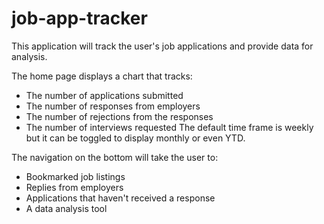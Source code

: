 # job-app-tracker

This application will track the user's job applications and provide data for analysis.

The home page displays a chart that tracks:
  - The number of applications submitted
  - The number of responses from employers
  - The number of rejections from the responses
  - The number of interviews requested
The default time frame is weekly but it can be toggled to display monthly or even YTD.

The navigation on the bottom will take the user to:
  - Bookmarked job listings
  - Replies from employers
  - Applications that haven't received a response
  - A data analysis tool
